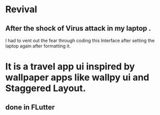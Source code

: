 # Revival
## After the shock of Virus attack in my laptop . 
I had to vent out the fear through coding this Interface after setting the laptop again after formatting it.
# It is a travel app ui inspired by wallpaper apps like wallpy ui and Staggered Layout.
## done in FLutter

